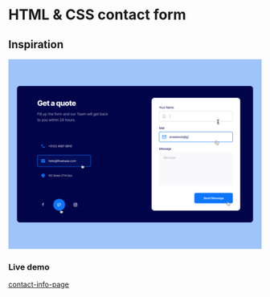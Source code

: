 # HTML & CSS contact form

## Inspiration

![Contact Form Image](inspiration.png)

### Live demo

[contact-info-page](https://johansantana.github.io/contact-form/)

